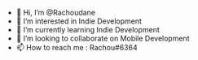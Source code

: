 - 👋 Hi, I’m @Rachoudane
- 👀 I’m interested in Indie Development
- 🌱 I’m currently learning Indie Development
- 💞️ I’m looking to collaborate on Mobile Development
- 📫 How to reach me : Rachou#6364

<!---
Rachoudane/Rachoudane is a ✨ special ✨ repository because its `README.md` (this file) appears on your GitHub profile.
You can click the Preview link to take a look at your changes.
--->
